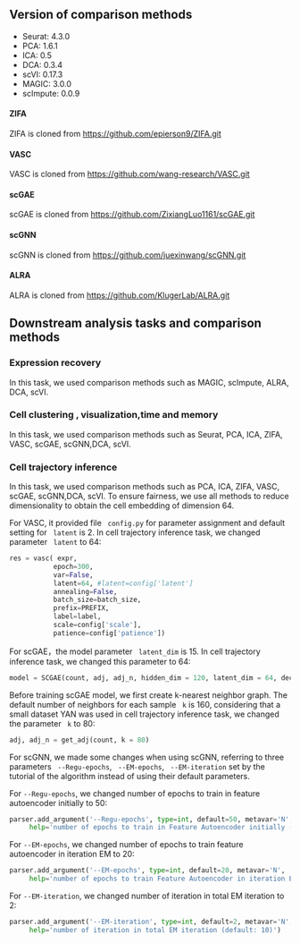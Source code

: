 ## Version of  comparison methods

- Seurat: 4.3.0
- PCA: 1.6.1
- ICA: 0.5
- DCA: 0.3.4
- scVI: 0.17.3
- MAGIC: 3.0.0
- scImpute: 0.0.9

#### ZIFA

ZIFA is cloned from https://github.com/epierson9/ZIFA.git

#### VASC

VASC is cloned from https://github.com/wang-research/VASC.git

#### scGAE

scGAE is cloned from https://github.com/ZixiangLuo1161/scGAE.git

#### scGNN

scGNN is cloned from https://github.com/juexinwang/scGNN.git

#### ALRA

ALRA is cloned from https://github.com/KlugerLab/ALRA.git



## Downstream analysis tasks and comparison methods

### Expression recovery

In this task, we used comparison methods such as MAGIC, scImpute, ALRA, DCA, scVI.

### Cell clustering , visualization,time and memory

In this task, we used comparison methods such as Seurat, PCA, ICA,  ZIFA, VASC, scGAE, scGNN,DCA, scVI.

### Cell trajectory inference

In this task, we used comparison methods such as PCA, ICA,  ZIFA, VASC, scGAE, scGNN,DCA, scVI. To ensure fairness, we use all methods to reduce dimensionality to obtain the cell embedding of dimension 64.

For VASC, it provided file ` config.py` for parameter assignment and default setting for ` latent` is 2. In cell trajectory inference task, we changed  parameter ` latent` to 64:

```python
res = vasc( expr, 
           epoch=300,
           var=False,
           latent=64, #latent=config['latent']
           annealing=False,
           batch_size=batch_size,
           prefix=PREFIX,
           label=label,
           scale=config['scale'],
           patience=config['patience'])
```

For scGAE，the model parameter ` latent_dim` is 15. In cell trajectory inference task, we changed this parameter to 64:

```python
model = SCGAE(count, adj, adj_n, hidden_dim = 120, latent_dim = 64, decA = "DBL", layer_enc = "GAT")
```

Before training scGAE model, we first create  k-nearest neighbor graph. The default number of neighbors for each sample ` k` is 160, considering that a small dataset YAN was used in cell trajectory inference task, we changed the parameter ` k` to 80:

```python
adj, adj_n = get_adj(count, k = 80)
```

For scGNN, we made some changes when using scGNN, referring to three parameters ` --Regu-epochs`, ` --EM-epochs`, ` --EM-iteration` set by the tutorial of the algorithm instead of using their default parameters.

For `--Regu-epochs`, we changed number of epochs to train in feature autoencoder initially to 50:

```python
parser.add_argument('--Regu-epochs', type=int, default=50, metavar='N',
     help='number of epochs to train in Feature Autoencoder initially (default: 500)')
```

For `--EM-epochs`, we changed number of epochs to train feature autoencoder in iteration EM to 20:

```python
parser.add_argument('--EM-epochs', type=int, default=20, metavar='N', 
     help='number of epochs to train Feature Autoencoder in iteration EM (default: 200)')
```

For `--EM-iteration`, we changed number of iteration in total EM iteration to 2:

```python
parser.add_argument('--EM-iteration', type=int, default=2, metavar='N', 
     help='number of iteration in total EM iteration (default: 10)')
```

